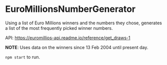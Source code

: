 # EuroMillionsNumberGenerator
Using a list of Euro Millions winners and the numbers they chose, generates a list of the most frequently picked winner numbers.

API: https://euromillios-api.readme.io/reference/get_draws-1

**NOTE**: Uses data on the winners since 13 Feb 2004 until present day.

`npm start` to run.
